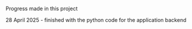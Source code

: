 Progress made in this project

28 April 2025 - finished with the python code for the application backend